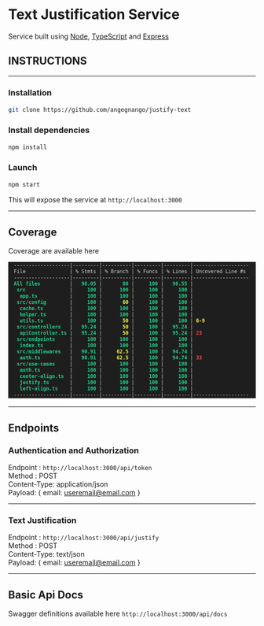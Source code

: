 
# Text Justification Service 

Service built using [Node](https://docs.docker.com/compose/),  [TypeScript](https://docs.docker.com/compose/) and [Express](http://flask.pocoo.org/)

## INSTRUCTIONS
----

### Installation

```bash
git clone https://github.com/angegnango/justify-text
```

### Install dependencies

```bash
npm install
```

### Launch

```bash
npm start
```

This will expose the service at  `http://localhost:3000` 

---

## Coverage

Coverage are available here 

![Test coverage](coverage.png)

---

## Endpoints

### Authentication and Authorization

Endpoint : `http://localhost:3000/api/token`\
Method : POST\
Content-Type: application/json\
Payload: { email: useremail@email.com }

---

### Text Justification

Endpoint : `http://localhost:3000/api/justify`\
Method : POST\
Content-Type: text/json\
Payload: { email: useremail@email.com }


---

## Basic Api Docs

Swagger definitions available here  `http://localhost:3000/api/docs` 

